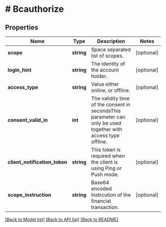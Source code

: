 # # Bcauthorize

## Properties

Name | Type | Description | Notes
------------ | ------------- | ------------- | -------------
**scope** | **string** | Space separated list of scopes. | [optional]
**login_hint** | **string** | The identity of the account holder. | [optional]
**access_type** | **string** | Value either online, or offline. | [optional]
**consent_valid_in** | **int** | The validity time of the consent in secondsThis parameter can only be used together with access type offline. | [optional]
**client_notification_token** | **string** | This token is required when the client is using Ping or Push mode. | [optional]
**scope_instruction** | **string** | Base64 encoded Instrcution of the financial transaction. | [optional]

[[Back to Model list]](../../README.md#models) [[Back to API list]](../../README.md#endpoints) [[Back to README]](../../README.md)
